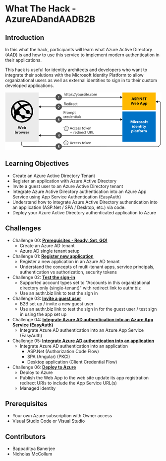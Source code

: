 # What The Hack - AzureADandAADB2B

## Introduction

In this what the hack, participants will learn what Azure Active Directory (AAD) is and how to use this service to implement modern authentication in their applications.

This hack is useful for identity architects and developers who want to integrate their solutions with the Microsoft Identity Platform to allow organizational users as well as external identities to sign in to their custom developed applications.

![Azure AD Overview](./Images/aspnetwebapp-intro.svg)

## Learning Objectives

- Create an Azure Active Directory Tenant
- Register an application with Azure Active Directory
- Invite a guest user to an Azure Active Directory tenant
- Integrate Azure Active Directory authentication into an Azure App Service using App Service Authentication (EasyAuth)
- Understand how to integrate Azure Active Directory authentication into an application (ASP.Net / SPA / Desktop, etc.) via code.
- Deploy your Azure Active Directory authenticated application to Azure

## Challenges

- Challenge 00: **[Prerequisites - Ready, Set, GO!](Student/Challenge-00.md)**
     - Create an Azure AD tenant
     - Azure AD single tenant setup
- Challenge 01: **[Register new application](Student/Challenge-01.md)**
     - Register a new application in an Azure AD tenant
     - Understand the concepts of multi-tenant apps, service principals, authentication vs authorization, security tokens
- Challenge 02: **[Test the sign-in](Student/Challenge-02.md)**
	 - Supported account types set to "Accounts in this organizational directory only (single-tenant)" with redirect link to authr.biz
     - Use an authr.biz link to test the sign in
- Challenge 03: **[Invite a guest user](Student/Challenge-03.md)**
     - B2B set up / invite a new guest user
     - Use an authr.biz link to test the sign in for the guest user / test sign in using the app set up
- Challenge 04: **[Integrate Azure AD authentication into an Azure App Service (EasyAuth)](Student/Challenge-04.md)**
	 - Integrate Azure AD authentication into an Azure App Service (EasyAuth)
- Challenge 05: **[Integrate Azure AD authentication into an application](Student/Challenge-05.md)**
	 - Integrate Azure AD authentication into an application
        - ASP.Net (Authorization Code Flow)
        - SPA (Angular) (PKCI)  
        - Desktop application (Client Credential Flow)
- Challenge 06: **[Deploy to Azure](Student/Challenge-06.md)**
	 - Deploy to Azure
     - Publish the Web App to the web site update its app registration redirect URIs to include the App Service URL(s)
     - Managed identity


## Prerequisites

- Your own Azure subscription with Owner access
- Visual Studio Code or Visual Studio


## Contributors

- Bappaditya Banerjee
- Nicholas McCollum 
